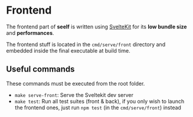 # Frontend

The frontend part of **seelf** is written using [SvelteKit](https://kit.svelte.dev/) for its **low bundle size** and **performances**.

The frontend stuff is located in the `cmd/serve/front` directory and embedded inside the final executable at build time.

## Useful commands

These commands must be executed from the root folder.

- `make serve-front`: Serve the Sveltekit dev server
- `make test`: Run all test suites (front & back), if you only wish to launch the frontend ones, just run `npm test` (in the `cmd/serve/front`) instead

